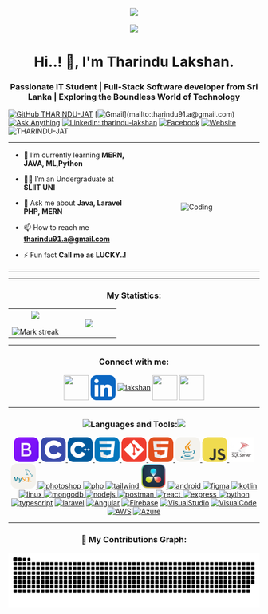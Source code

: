 <p align="center" ><img  src = "https://github.com/7oSkaaa/7oSkaaa/blob/main/Images/about_me.gif?raw=true" width = 100px></p>
<p  align="center">
  <a href="https://github.com/DenverCoder1/readme-typing-svg"><img src="https://readme-typing-svg.herokuapp.com?&font=IBM+Plex+Sans&color=abcdef&size=20&lines=Welcome+to+my+GitHub+Profile...!;I'm+a+Full+Stack+Software+Developer...!;I'm+also+studying+Software+Engineering...!;Always+learning+new+things...!;Exploring+the+Boundless+World+of+Technology...!" /></a>
</p>

<h1 align="center">Hi..! 👋, I'm Tharindu Lakshan.</h1>
<h3 align="center">Passionate IT Student | Full-Stack Software developer from Sri Lanka | Exploring the Boundless World of Technology</h3>

[![GitHub THARINDU-JAT](https://img.shields.io/github/followers/THARINDU-JAT?label=follow&style=social)](https://github.com/THARINDU-JAT)
[![Gmail](https://img.shields.io/badge/Gmail-222222?&color=red&style=flat-square&logo=gmail&logoColor=white&link=mailto:tharindu91.a@gmail.com?subject=Feedback%20From%20Github&body=Hello,)](mailto:tharindu91.a@gmail.com)
[![Ask Anything](https://img.shields.io/badge/Ask%20me-Anything-1abc9c.svg)](https://github.com/THARINDU-JAT)
[![LinkedIn: tharindu-lakshan](https://img.shields.io/badge/-Lakshan-blue?style=flat-square&logo=Linkedin&logoColor=white&link=https://www.linkedin.com/in/tharindu-lakshan-150a15201/)](https://www.linkedin.com/in/tharindu-lakshan-150a15201/)
[![Facebook](https://img.shields.io/badge/Facebook-222222?&color=red&style=flat-square&logo=facebook&logoColor=white&link=https://https://www.facebook.com/profile.php?id=100051317481614)](https://www.facebook.com/profile.php?id=100051317481614)
[![Website](https://img.shields.io/badge/WebSite-222222?&color=blue&style=flat-square&logo=google-chrome&logoColor=white&link=https://ahamedsafnaj.com)](https://ahamedsafnaj.com)
<img src="https://komarev.com/ghpvc/?username=THARINDU-JAT&label=Profile%20views&color=0e75b6&style=flat" alt="THARINDU-JAT" />

<table align="center">
<tr border="none">
<td width="50%" align="left">
  
- 🌱 I’m currently learning **MERN, JAVA, ML,Python**

- 🧑‍🎓 I’m an Undergraduate at **SLIIT UNI**

- 💬 Ask me about **Java, Laravel PHP, MERN**

- 📫 How to reach me **tharindu91.a@gmail.com**
  
- ⚡ Fun fact **Call me as LUCKY..!**

</td>
<td width="80%" align="center">

  <img align="center" alt="Coding" width="450" src="https://repository-images.githubusercontent.com/588181932/e36ec678-7984-4cdd-8e4c-a3932772ff8e">

  
  </td>
</tr>
</table>

---

<h3 align="center">My Statistics:</h3>
<p align="center">
<table align="center">
<tr border="none">
<td width="50%" align="center">
  
  <img  align="center"  src="https://github-readme-stats.vercel.app/api?username=THARINDU-JAT&theme=dark&show_icons=true&count_private=true" />
  <br></br>
  <img  title="🔥 Get streak stats for your profile at git.io/streak-stats" alt="Mark streak" src="https://github-readme-streak-stats.herokuapp.com/?user=Scar1109&theme=dark&hide_border=false" /> 
</td>
<td width="50%" align="center">

  <img  align="center"  src="https://github-readme-stats.anuraghazra1.vercel.app/api/top-langs/?username=THARINDU-JAT&theme=dark&hide_border=false&no-bg=true&no-frame=true&langs_count=10"/>
  
  </td>
</tr>
</table>

---

<h3 align="center">Connect with me:</h3>
<p align="center">
<a href="#" target="blank"><img align="center" src="https://static-00.iconduck.com/assets.00/youtube-icon-2048x2048-gedp2icy.png" alt="" height="50" width="50" /></a>
<a href="#" target="blank"><img align="center" src="https://github.com/tandpfun/skill-icons/blob/main/icons/LinkedIn.svg" alt="" height="50" width="50" /></a>
<a href="#" target="blank"><img align="center" src="https://raw.githubusercontent.com/rahuldkjain/github-profile-readme-generator/master/src/images/icons/Social/stack-overflow.svg" alt="lakshan" height="50" width="50" /></a>
<a href="#" target="blank"><img align="center" src="https://raw.githubusercontent.com/rahuldkjain/github-profile-readme-generator/master/src/images/icons/Social/facebook.svg" alt="" height="50" width="50" /></a>
<a href="#" target="blank"><img align="center" src="https://www.edigitalagency.com.au/wp-content/uploads/new-Instagram-icon-png-full-colour.png" alt="" height="50" width="50" /></a>
</p>

---

<h3 align="center"><img src = "https://media2.giphy.com/media/QssGEmpkyEOhBCb7e1/giphy.gif?cid=ecf05e47a0n3gi1bfqntqmob8g9aid1oyj2wr3ds3mg700bl&rid=giphy.gif" width = 32px>Languages and Tools:<img src = "https://media2.giphy.com/media/QssGEmpkyEOhBCb7e1/giphy.gif?cid=ecf05e47a0n3gi1bfqntqmob8g9aid1oyj2wr3ds3mg700bl&rid=giphy.gif" width = 32px></h3>
<p align="center"> <a href="https://getbootstrap.com" target="_blank" rel="noreferrer"> <img src="https://github.com/tandpfun/skill-icons/blob/main/icons/Bootstrap.svg" alt="bootstrap" width="50" height="50"/> </a> <a href="https://www.cprogramming.com/" target="_blank" rel="noreferrer"> <img src="https://github.com/tandpfun/skill-icons/blob/main/icons/C.svg" alt="c" width="50" height="50"/> </a> <a href="https://www.w3schools.com/cpp/" target="_blank" rel="noreferrer"> <img src="https://github.com/tandpfun/skill-icons/blob/main/icons/CPP.svg" alt="cplusplus" width="50" height="50"/> </a> <a href="https://www.w3schools.com/css/" target="_blank" rel="noreferrer"> <img src="https://github.com/tandpfun/skill-icons/blob/main/icons/CSS.svg" alt="css3" width="50" height="50"/> </a> <a href="https://git-scm.com/" target="_blank" rel="noreferrer"> <img src="https://github.com/tandpfun/skill-icons/blob/main/icons/Git.svg" alt="git" width="50" height="50"/> </a> <a href="https://www.w3.org/html/" target="_blank" rel="noreferrer"> <img src="https://github.com/tandpfun/skill-icons/blob/main/icons/HTML.svg" alt="html5" width="50" height="50"/> </a> <a href="https://www.java.com" target="_blank" rel="noreferrer"> <img src="https://github.com/tandpfun/skill-icons/blob/main/icons/Java-Light.svg" alt="java" width="50" height="50"/> </a> <a href="https://developer.mozilla.org/en-US/docs/Web/JavaScript" target="_blank" rel="noreferrer"> <img src="https://github.com/tandpfun/skill-icons/blob/main/icons/JavaScript.svg" alt="javascript" width="50" height="50"/> </a> <a href="https://www.microsoft.com/en-us/sql-server" target="_blank" rel="noreferrer"> <img src="https://github.com/Scar1109/skill-icons/blob/Scar1109/icons/microsoftSQL.svg" alt="mssql" width="50" height="50"/> </a> <a href="https://www.mysql.com/" target="_blank" rel="noreferrer"> <img src="https://github.com/tandpfun/skill-icons/blob/main/icons/MySQL-Light.svg" alt="mysql" width="50" height="50"/> </a> <a href="https://www.photoshop.com/en" target="_blank" rel="noreferrer"> <img src="https://github.com/Scar1109/skill-icons/blob/Scar1109/icons/Photoshop.svg" alt="photoshop" width="50" height="50"/> </a> <a href="https://www.php.net" target="_blank" rel="noreferrer"> <img src="https://github.com/Scar1109/skill-icons/blob/Scar1109/icons/PHP-Light.svg" alt="php" width="50" height="50"/> </a> <a href="https://tailwindcss.com/" target="_blank" rel="noreferrer"> <img src="https://github.com/Scar1109/skill-icons/blob/Scar1109/icons/TailwindCSS-Light.svg" alt="tailwind" width="50" height="50"/> </a> <a href="https://www.blackmagicdesign.com/products/davinciresolve" target="_blank" rel="noreferrer"> <img src="https://github.com/Scar1109/skill-icons/blob/Scar1109/icons/DavinchiResolve.svg" alt="DavinchiResolve" width="50" height="50"/> </a> <a href="https://developer.android.com" target="_blank" rel="noreferrer"> <img src="https://github.com/Scar1109/skill-icons/blob/main/icons/AndroidStudio-Light.svg" alt="android" width="50" height="50"/> </a> <a href="https://www.figma.com/" target="_blank" rel="noreferrer"> <img src="https://github.com/Scar1109/skill-icons/blob/main/icons/Figma-Light.svg" alt="figma" width="50" height="50"/> </a> <a href="https://kotlinlang.org" target="_blank" rel="noreferrer"> <img src="https://github.com/Scar1109/skill-icons/blob/main/icons/Kotlin-Light.svg" alt="kotlin" width="50" height="50"/> </a> <a href="https://www.linux.org/" target="_blank" rel="noreferrer"> <img src="https://github.com/Scar1109/skill-icons/blob/main/icons/Linux-Light.svg" alt="linux" width="50" height="50"/> </a> <a href="https://www.mongodb.com/" target="_blank" rel="noreferrer"> <img src="https://github.com/Scar1109/skill-icons/blob/main/icons/MongoDB.svg" alt="mongodb" width="50" height="50"/> </a> <a href="https://nodejs.org" target="_blank" rel="noreferrer"> <img src="https://github.com/Scar1109/skill-icons/blob/main/icons/NodeJS-Light.svg" alt="nodejs" width="50" height="50"/> </a> <a href="https://postman.com" target="_blank" rel="noreferrer"> <img src="https://github.com/Scar1109/skill-icons/blob/main/icons/Postman.svg" alt="postman" width="50" height="50"/> </a> <a href="https://reactjs.org/" target="_blank" rel="noreferrer"> <img src="https://github.com/Scar1109/skill-icons/blob/main/icons/React-Light.svg" alt="react" width="50" height="50"/> </a> <a href="https://expressjs.com" target="_blank" rel="noreferrer"> <img src="https://github.com/Scar1109/skill-icons/blob/main/icons/ExpressJS-Light.svg" alt="express" width="50" height="50"/> </a> <a href="https://www.python.org" target="_blank" rel="noreferrer"> <img src="https://github.com/Scar1109/skill-icons/blob/main/icons/Python-Light.svg" alt="python" width="50" height="50"/> </a> <a href="https://www.typescriptlang.org/" target="_blank" rel="noreferrer"> <img src="https://github.com/Scar1109/skill-icons/blob/main/icons/TypeScript.svg" alt="typescript" width="50" height="50"/></a> 
<a href="#" target="_blank" rel="noreferrer"> <img src="https://github.com/Scar1109/skill-icons/blob/main/icons/Laravel-Light.svg" alt="laravel" width="50" height="50"/></a> 
<a href="#" target="_blank" rel="noreferrer"> <img src="https://github.com/Scar1109/skill-icons/blob/main/icons/Angular-Light.svg" alt="Angular" width="50" height="50"/></a>
<a href="#" target="_blank" rel="noreferrer"> <img src="https://github.com/Scar1109/skill-icons/blob/main/icons/Firebase-Light.svg" alt="Firebase" width="50" height="50"/></a>
<a href="#" target="_blank" rel="noreferrer"> <img src="https://github.com/Scar1109/skill-icons/blob/main/icons/VisualStudio-Light.svg" alt="VisualStudio" width="50" height="50"/></a>
<a href="#" target="_blank" rel="noreferrer"> <img src="https://github.com/Scar1109/skill-icons/blob/main/icons/VSCode-Light.svg" alt="VisualCode" width="50" height="50"/></a>
<a href="#" target="_blank" rel="noreferrer"> <img src="https://github.com/Scar1109/skill-icons/blob/main/icons/AWS-Light.svg" alt="AWS" width="50" height="50"/></a>
<a href="#" target="_blank" rel="noreferrer"> <img src="https://github.com/Scar1109/skill-icons/blob/main/icons/Azure-Light.svg" alt="Azure" width="50" height="50"/></a>

</p>

---
<h3 align="center"> 🐍 My Contributions Graph:</h3>
<p align="center">
  <img  src="https://raw.githubusercontent.com/Elanza-48/Elanza-48/main/resources/img/github-contribution-grid-snake.svg"
    alt="example" />
</p>
